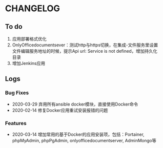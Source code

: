 # CHANGELOG

## To do

1. 应用部署格式优化
2. OnlyOfficedocumentsever：测试http与https切换，在集成-文件服务里设置文件编辑服务地址的时候，提示Api url: Service is not defined，增加持久化目录
3. 增加Jenkins应用

## Logs

### Bug Fixes

* 2020-03-29  弃用所有ansible docker模块，直接使用Docker命令
* 2020-02-14  修复Docker应用重试安装报错的问题

### Features

* 2020-03-14  增加常用的基于Docker的应用安装项，包括：Portainer, phpMyAdmin, phpPgAdmin, onlyofficedocumentserver, AdminMongo等  
